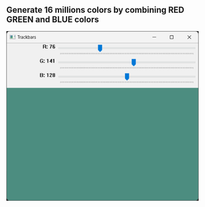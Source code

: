 <h2>Generate 16 millions colors by combining RED GREEN and BLUE colors</h2>

![colomaker](colormaker.png)
